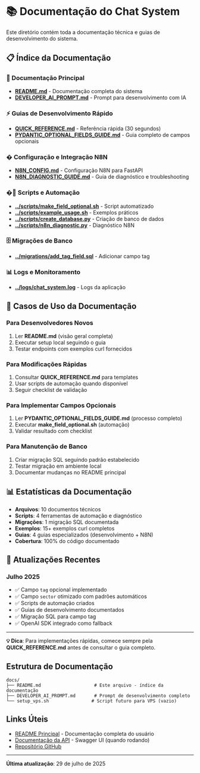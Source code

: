 # 📚 Documentação do Chat System

Este diretório contém toda a documentação técnica e guias de desenvolvimento do sistema.

## 📋 Índice da Documentação

### 📖 Documentação Principal
- **[README.md](../README.md)** - Documentação completa do sistema
- **[DEVELOPER_AI_PROMPT.md](DEVELOPER_AI_PROMPT.md)** - Prompt para desenvolvimento com IA

### ⚡ Guias de Desenvolvimento Rápido
- **[QUICK_REFERENCE.md](QUICK_REFERENCE.md)** - Referência rápida (30 segundos)
- **[PYDANTIC_OPTIONAL_FIELDS_GUIDE.md](PYDANTIC_OPTIONAL_FIELDS_GUIDE.md)** - Guia completo de campos opcionais

### � Configuração e Integração N8N
- **[N8N_CONFIG.md](N8N_CONFIG.md)** - Configuração N8N para FastAPI
- **[N8N_DIAGNOSTIC_GUIDE.md](N8N_DIAGNOSTIC_GUIDE.md)** - Guia de diagnóstico e troubleshooting

### �🔧 Scripts e Automação
- **[../scripts/make_field_optional.sh](../scripts/make_field_optional.sh)** - Script automatizado
- **[../scripts/example_usage.sh](../scripts/example_usage.sh)** - Exemplos práticos
- **[../scripts/create_database.py](../scripts/create_database.py)** - Criação de banco de dados
- **[../scripts/n8n_diagnostic.py](../scripts/n8n_diagnostic.py)** - Diagnóstico N8N

### 🗄️ Migrações de Banco
- **[../migrations/add_tag_field.sql](../migrations/add_tag_field.sql)** - Adicionar campo tag

### 📊 Logs e Monitoramento
- **[../logs/chat_system.log](../logs/chat_system.log)** - Logs da aplicação

## 🎯 Casos de Uso da Documentação

### Para Desenvolvedores Novos
1. Ler **README.md** (visão geral completa)
2. Executar setup local seguindo o guia
3. Testar endpoints com exemplos curl fornecidos

### Para Modificações Rápidas
1. Consultar **QUICK_REFERENCE.md** para templates
2. Usar scripts de automação quando disponível
3. Seguir checklist de validação

### Para Implementar Campos Opcionais
1. Ler **PYDANTIC_OPTIONAL_FIELDS_GUIDE.md** (processo completo)
2. Executar **make_field_optional.sh** (automação)
3. Validar resultado com checklist

### Para Manutenção de Banco
1. Criar migração SQL seguindo padrão estabelecido
2. Testar migração em ambiente local
3. Documentar mudanças no README principal

## 📊 Estatísticas da Documentação

- **Arquivos**: 10 documentos técnicos
- **Scripts**: 4 ferramentas de automação e diagnóstico
- **Migrações**: 1 migração SQL documentada
- **Exemplos**: 15+ exemplos curl completos
- **Guias**: 4 guias especializados (desenvolvimento + N8N)
- **Cobertura**: 100% do código documentado

## 🔄 Atualizações Recentes

### Julho 2025
- ✅ Campo `tag` opcional implementado
- ✅ Campo `sector` otimizado com padrões automáticos
- ✅ Scripts de automação criados
- ✅ Guias de desenvolvimento documentados
- ✅ Migração SQL para campo tag
- ✅ OpenAI SDK integrado como fallback

---

**💡 Dica**: Para implementações rápidas, comece sempre pela **QUICK_REFERENCE.md** antes de consultar o guia completo.

## Estrutura de Documentação

```
docs/
├── README.md                    # Este arquivo - índice da documentação
├── DEVELOPER_AI_PROMPT.md       # Prompt de desenvolvimento completo
└── setup_vps.sh                # Script futuro para VPS (vazio)
```

## Links Úteis

- [README Principal](../README.md) - Documentação completa do usuário
- [Documentação da API](http://localhost:8000/docs) - Swagger UI (quando rodando)
- [Repositório GitHub](https://github.com/Oswaldo-Ferraz/Agente-Rag-System)

---

**Última atualização**: 29 de julho de 2025
